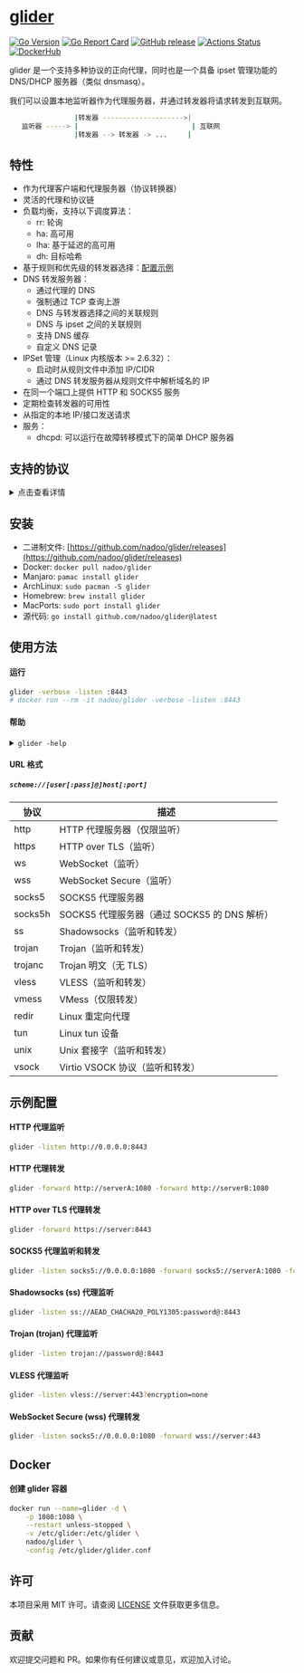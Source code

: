 # [glider](https://github.com/nadoo/glider)

[![Go Version](https://img.shields.io/github/go-mod/go-version/nadoo/glider?style=flat-square)](https://go.dev/dl/)
[![Go Report Card](https://goreportcard.com/badge/github.com/nadoo/glider?style=flat-square)](https://goreportcard.com/report/github.com/nadoo/glider)
[![GitHub release](https://img.shields.io/github/v/release/nadoo/glider.svg?style=flat-square&include_prereleases)](https://github.com/nadoo/glider/releases)
[![Actions Status](https://img.shields.io/github/actions/workflow/status/nadoo/glider/build.yml?branch=dev&style=flat-square)](https://github.com/nadoo/glider/actions)
[![DockerHub](https://img.shields.io/docker/image-size/nadoo/glider?color=blue&label=docker&style=flat-square)](https://hub.docker.com/r/nadoo/glider)

glider 是一个支持多种协议的正向代理，同时也是一个具备 ipset 管理功能的 DNS/DHCP 服务器（类似 dnsmasq）。

我们可以设置本地监听器作为代理服务器，并通过转发器将请求转发到互联网。

```bash
                |转发器 -------------------->|
   监听器 -----> |                            | 互联网
                |转发器 --> 转发器 -> ...     |
```

## 特性
- 作为代理客户端和代理服务器（协议转换器）
- 灵活的代理和协议链
- 负载均衡，支持以下调度算法：
  - rr: 轮询
  - ha: 高可用
  - lha: 基于延迟的高可用
  - dh: 目标哈希
- 基于规则和优先级的转发器选择：[配置示例](config/examples)
- DNS 转发服务器：
  - 通过代理的 DNS
  - 强制通过 TCP 查询上游
  - DNS 与转发器选择之间的关联规则
  - DNS 与 ipset 之间的关联规则
  - 支持 DNS 缓存
  - 自定义 DNS 记录
- IPSet 管理（Linux 内核版本 >= 2.6.32）：
  - 启动时从规则文件中添加 IP/CIDR
  - 通过 DNS 转发服务器从规则文件中解析域名的 IP
- 在同一个端口上提供 HTTP 和 SOCKS5 服务
- 定期检查转发器的可用性
- 从指定的本地 IP/接口发送请求
- 服务：
  - dhcpd: 可以运行在故障转移模式下的简单 DHCP 服务器

## 支持的协议

<details>
<summary>点击查看详情</summary>

|协议          | 监听/TCP | 监听/UDP | 转发/TCP | 转发/UDP | 描述
|:-:           |:-:|:-:|:-:|:-:|:-
|Mixed         |√|√| | |http+socks5 服务器
|HTTP          |√| |√| |客户端和服务器
|SOCKS5        |√|√|√|√|客户端和服务器
|SS            |√|√|√|√|客户端和服务器
|Trojan        |√|√|√|√|客户端和服务器
|Trojanc       |√|√|√|√|Trojan 明文（无 TLS）
|VLESS         |√|√|√|√|客户端和服务器
|VMess         | | |√|√|仅客户端
|SSR           | | |√| |仅客户端
|SSH           | | |√| |仅客户端
|SOCKS4        | | |√| |仅客户端
|SOCKS4A       | | |√| |仅客户端
|TCP           |√| |√| |TCP 隧道客户端和服务器
|UDP           | |√| |√|UDP 隧道客户端和服务器
|TLS           |√| |√| |传输客户端和服务器
|KCP           | |√|√| |传输客户端和服务器
|Unix          |√|√|√|√|传输客户端和服务器
|VSOCK         |√| |√| |传输客户端和服务器
|Smux          |√| |√| |传输客户端和服务器
|Websocket(WS) |√| |√| |传输客户端和服务器
|WS Secure     |√| |√| |WebSocket 安全传输 (WSS)
|Proxy Protocol|√| | | |仅版本 1 服务器
|Simple-Obfs   | | |√| |仅传输客户端
|Redir         |√| | | |Linux 重定向代理
|Redir6        |√| | | |Linux 重定向代理 (IPv6)
|TProxy        | |√| | |Linux TProxy（仅 UDP）
|Reject        | | |√|√|拒绝所有请求

</details>

## 安装

- 二进制文件: [https://github.com/nadoo/glider/releases](https://github.com/nadoo/glider/releases)
- Docker: `docker pull nadoo/glider`
- Manjaro: `pamac install glider`
- ArchLinux: `sudo pacman -S glider`
- Homebrew: `brew install glider`
- MacPorts: `sudo port install glider`
- 源代码: `go install github.com/nadoo/glider@latest`

## 使用方法

#### 运行

```bash
glider -verbose -listen :8443
# docker run --rm -it nadoo/glider -verbose -listen :8443
```

#### 帮助

<details>
<summary><code>glider -help</code></summary>

```bash
用法: glider [-listen URL]... [-forward URL]... [选项]...

  例如: glider -config /etc/glider/glider.conf
        glider -listen :8443 -forward socks5://serverA:1080 -forward socks5://serverB:1080 -verbose

选项:
  -check string
        check=tcp[://HOST:PORT]: TCP 端口连接检查
        check=http://HOST[:PORT][/URI][#expect=REGEX_MATCH_IN_RESP_LINE]
        check=https://HOST[:PORT][/URI][#expect=REGEX_MATCH_IN_RESP_LINE]
        check=file://SCRIPT_PATH: 运行检查脚本，退出码为 0 时表示健康，环境变量：FORWARDER_ADDR,FORWARDER_URL
        check=disable: 禁用健康检查（默认值 "http://www.msftconnecttest.com/connecttest.txt#expect=200"）
  -checkdisabledonly
        仅检查禁用的转发器
  -checkinterval int
        转发器检查间隔（秒）（默认值 30）
  -checklatencysamples int
        使用最近 N 次检查的平均延迟（默认值 10）
  -checktimeout int
        转发器检查超时（秒）（默认值 10）
  -checktolerance int
        转发器检查容忍度（毫秒），仅在 lha 模式下使用
  -config string
        配置文件路径
  -dialtimeout int
        拨号超时（秒）（默认值 3）
  -dns string
        本地 DNS 服务器监听地址
  -dnsalwaystcp
        无论是否有转发器，始终使用 TCP 查询上游 DNS 服务器
  -dnscachelog
        显示 DNS 缓存查询日志
  -dnscachesize int
        缓存中的 DNS 响应最大数量（默认值 4096）
  -dnsmaxttl int
        缓存中条目的最大 TTL 值（秒）（默认值 1800）
  -dnsminttl int
        缓存中条目的最小 TTL 值（秒）
  -dnsnoaaaa
        禁用 AAAA 查询
  -dnsrecord value
        自定义 DNS 记录，格式：domain/ip
  -dnsserver value
        远程 DNS 服务器地址
  -dnstimeout int
        多个 DNS 服务器切换时的超时值（秒）（默认值 3）
  -example
        显示使用示例
  -forward value
        转发 URL，详见下文 URL 部分
  -include value
        包含文件
  -interface string
        源 IP 或源接口
  -listen value
        监听 URL，详见下文 URL 部分
  -logflags int
        如果不了解它，请不要更改，参考：https://pkg.go.dev/log#pkg-constants （默认值 19）
  -maxfailures int
        更改转发器状态为禁用所需的最大失败次数（默认值 3）
  -relaytimeout int
        中继超时（秒）
  -rulefile value
        规则文件路径
  -rules-dir string
        规则文件夹路径
  -scheme string
        显示代理方案的帮助信息，使用 'all' 查看所有方案
  -service value
        运行指定

的服务 (dhcpd)
  -tun string
        Linux tun 设备名称
  -verbose
        详细日志
  -vscok
        使用 Virtio VSOCK 协议

有关详细信息，请访问：https://github.com/nadoo/glider

```

</details>

#### URL 格式

##### `scheme://[user[:pass]@]host[:port]`

|协议|描述|
|---|---|
|http|HTTP 代理服务器（仅限监听）|
|https|HTTP over TLS（监听）|
|ws|WebSocket（监听）|
|wss|WebSocket Secure（监听）|
|socks5|SOCKS5 代理服务器|
|socks5h|SOCKS5 代理服务器（通过 SOCKS5 的 DNS 解析）|
|ss|Shadowsocks（监听和转发）|
|trojan|Trojan（监听和转发）|
|trojanc|Trojan 明文（无 TLS）|
|vless|VLESS（监听和转发）|
|vmess|VMess（仅限转发）|
|redir|Linux 重定向代理|
|tun|Linux tun 设备|
|unix|Unix 套接字（监听和转发）|
|vsock|Virtio VSOCK 协议（监听和转发）|

## 示例配置

#### HTTP 代理监听

```bash
glider -listen http://0.0.0.0:8443
```

#### HTTP 代理转发

```bash
glider -forward http://serverA:1080 -forward http://serverB:1080
```

#### HTTP over TLS 代理转发

```bash
glider -forward https://server:8443
```

#### SOCKS5 代理监听和转发

```bash
glider -listen socks5://0.0.0.0:1080 -forward socks5://serverA:1080 -forward socks5://serverB:1080
```

#### Shadowsocks (ss) 代理监听

```bash
glider -listen ss://AEAD_CHACHA20_POLY1305:password@:8443
```

#### Trojan (trojan) 代理监听

```bash
glider -listen trojan://password@:8443
```

#### VLESS 代理监听

```bash
glider -listen vless://server:443?encryption=none
```

#### WebSocket Secure (wss) 代理转发

```bash
glider -listen socks5://0.0.0.0:1080 -forward wss://server:443
```

## Docker

#### 创建 glider 容器

```bash
docker run --name=glider -d \
    -p 1080:1080 \
    --restart unless-stopped \
    -v /etc/glider:/etc/glider \
    nadoo/glider \
    -config /etc/glider/glider.conf
```

## 许可

本项目采用 MIT 许可。请查阅 [LICENSE](LICENSE) 文件获取更多信息。

## 贡献

欢迎提交问题和 PR。如果你有任何建议或意见，欢迎加入讨论。

